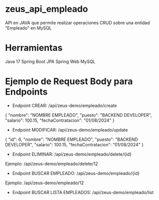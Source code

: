 # zeus_api_empleado
API en JAVA que permite realizar operaciones CRUD sobre una entidad "Empleado" en MySQL

# Herramientas
Java 17
Spring Boot
JPA
Spring Web
MySQL

# Ejemplo de Request Body para Endpoints

* Endpoint CREAR: /api/zeus-demo/empleado/create

{
    "nombre": "NOMBRE EMPLEADO",
    "puesto": "BACKEND DEVELOPER",
    "salario": 100.15,
    "fechaContratacion": "01/08/2024"
}

* Endpoint MODIFICAR: /api/zeus-demo/empleado/update

{
    "id": 6,
    "nombre": "NOMBRE EMPLEADO",
    "puesto": "BACKEND DEVELOPER",
    "salario": 100.15,
    "fechaContratacion": "01/08/2024"
}

* Endpoint ELIMINAR: /api/zeus-demo/empleado/delete/{id}

Ejemplo: /api/zeus-demo/empleado/delete/12

* Endpoint BUSCAR EMPLEADO: /api/zeus-demo/empleado/{id}

Ejemplo: /api/zeus-demo/empleado/12

* Endpoint BUSCAR LISTA EMPLEADOS: /api/zeus-demo/empleado/list

